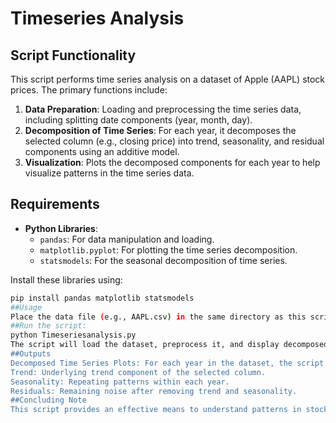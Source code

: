 # Timeseries Analysis

## Script Functionality
This script performs time series analysis on a dataset of Apple (AAPL) stock prices. The primary functions include:
1. **Data Preparation**: Loading and preprocessing the time series data, including splitting date components (year, month, day).
2. **Decomposition of Time Series**: For each year, it decomposes the selected column (e.g., closing price) into trend, seasonality, and residual components using an additive model.
3. **Visualization**: Plots the decomposed components for each year to help visualize patterns in the time series data.

## Requirements
- **Python Libraries**:
  - `pandas`: For data manipulation and loading.
  - `matplotlib.pyplot`: For plotting the time series decomposition.
  - `statsmodels`: For the seasonal decomposition of time series.

Install these libraries using:
```bash
pip install pandas matplotlib statsmodels
##Usage
Place the data file (e.g., AAPL.csv) in the same directory as this script.
##Run the script:
python Timeseriesanalysis.py
The script will load the dataset, preprocess it, and display decomposed components for each year's time series.
##Outputs
Decomposed Time Series Plots: For each year in the dataset, the script produces plots showing:
Trend: Underlying trend component of the selected column.
Seasonality: Repeating patterns within each year.
Residuals: Remaining noise after removing trend and seasonality.
##Concluding Note
This script provides an effective means to understand patterns in stock prices over time by decomposing the series into trend, seasonality, and residuals. It is especially useful for time series data analysis and financial forecasting.